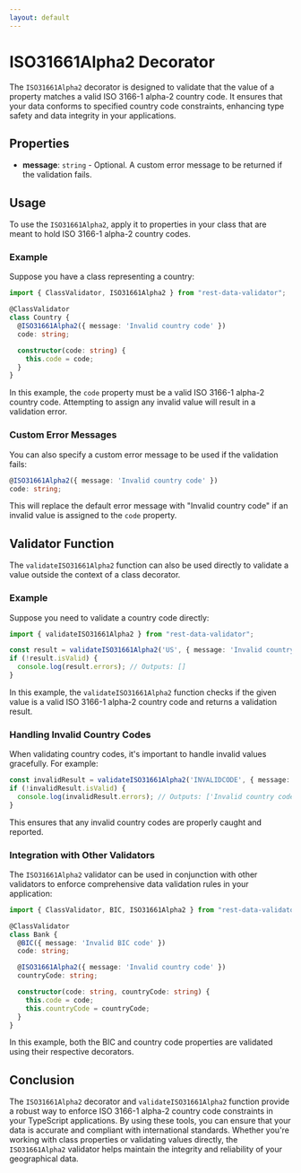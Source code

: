 ```yaml
---
layout: default
---
```


# ISO31661Alpha2 Decorator

The `ISO31661Alpha2` decorator is designed to validate that the value of a property matches a valid ISO 3166-1 alpha-2 country code. It ensures that your data conforms to specified country code constraints, enhancing type safety and data integrity in your applications.

## Properties

- **message**: `string` - Optional. A custom error message to be returned if the validation fails.

## Usage

To use the `ISO31661Alpha2`, apply it to properties in your class that are meant to hold ISO 3166-1 alpha-2 country codes.

### Example

Suppose you have a class representing a country:

```typescript
import { ClassValidator, ISO31661Alpha2 } from "rest-data-validator";

@ClassValidator
class Country {
  @ISO31661Alpha2({ message: 'Invalid country code' })
  code: string;

  constructor(code: string) {
    this.code = code;
  }
}
```

In this example, the `code` property must be a valid ISO 3166-1 alpha-2 country code. Attempting to assign any invalid value will result in a validation error.

### Custom Error Messages

You can also specify a custom error message to be used if the validation fails:

```typescript
@ISO31661Alpha2({ message: 'Invalid country code' })
code: string;
```

This will replace the default error message with "Invalid country code" if an invalid value is assigned to the `code` property.

## Validator Function

The `validateISO31661Alpha2` function can also be used directly to validate a value outside the context of a class decorator.

### Example

Suppose you need to validate a country code directly:

```typescript
import { validateISO31661Alpha2 } from "rest-data-validator";

const result = validateISO31661Alpha2('US', { message: 'Invalid country code' });
if (!result.isValid) {
  console.log(result.errors); // Outputs: []
}
```

In this example, the `validateISO31661Alpha2` function checks if the given value is a valid ISO 3166-1 alpha-2 country code and returns a validation result.

### Handling Invalid Country Codes

When validating country codes, it's important to handle invalid values gracefully. For example:

```typescript
const invalidResult = validateISO31661Alpha2('INVALIDCODE', { message: 'Invalid country code' });
if (!invalidResult.isValid) {
  console.log(invalidResult.errors); // Outputs: ['Invalid country code']
}
```

This ensures that any invalid country codes are properly caught and reported.

### Integration with Other Validators

The `ISO31661Alpha2` validator can be used in conjunction with other validators to enforce comprehensive data validation rules in your application:

```typescript
import { ClassValidator, BIC, ISO31661Alpha2 } from "rest-data-validator";

@ClassValidator
class Bank {
  @BIC({ message: 'Invalid BIC code' })
  code: string;

  @ISO31661Alpha2({ message: 'Invalid country code' })
  countryCode: string;

  constructor(code: string, countryCode: string) {
    this.code = code;
    this.countryCode = countryCode;
  }
}
```

In this example, both the BIC and country code properties are validated using their respective decorators.

## Conclusion

The `ISO31661Alpha2` decorator and `validateISO31661Alpha2` function provide a robust way to enforce ISO 3166-1 alpha-2 country code constraints in your TypeScript applications. By using these tools, you can ensure that your data is accurate and compliant with international standards. Whether you're working with class properties or validating values directly, the `ISO31661Alpha2` validator helps maintain the integrity and reliability of your geographical data.
